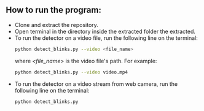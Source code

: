## How to run the program:
- Clone and extract the repository. 
- Open terminal in the directory inside the extracted folder the extracted.
- To run the detector on a video file, run the following line on the terminal:
    ```sh
    python detect_blinks.py --video <file_name>
    ```
    where *<file_name>* is the video file's path. For example:
    ```sh
    python detect_blinks.py --video video.mp4
    ```
- To run the detector on a video stream from web camera, run the following line on the terminal:
    ```sh
    python detect_blinks.py
    ```
